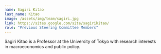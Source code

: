 ```yaml
---
name: Sagiri Kitao
last_name: Kitao
image: /assets/img/team/sagiri.jpg
link: https://sites.google.com/site/sagirikitao/
role: "Previous Steering Committee Members"
---
```

Sagiri Kitao is a Professor at the University of Tokyo with research interests in macroeconomics and public policy.